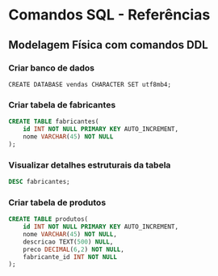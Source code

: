 # Comandos SQL - Referências

## Modelagem Física com comandos DDL

### Criar banco de dados

`CREATE DATABASE vendas CHARACTER SET utf8mb4;`

### Criar tabela de fabricantes

```SQL
CREATE TABLE fabricantes(
    id INT NOT NULL PRIMARY KEY AUTO_INCREMENT,
    nome VARCHAR(45) NOT NULL
);
```

### Visualizar detalhes estruturais da tabela

```sql
DESC fabricantes;
```

### Criar tabela de produtos

```sql
CREATE TABLE produtos(
    id INT NOT NULL PRIMARY KEY AUTO_INCREMENT,
    nome VARCHAR(45) NOT NULL,
    descricao TEXT(500) NULL,
    preco DECIMAL(6,2) NOT NULL,
    fabricante_id INT NOT NULL
);
```